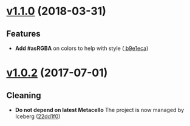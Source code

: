 # [v1.1.0](https://github.com/DuneSt/MaterialColors/compare/v1.0.2...v1.1.0) (2018-03-31)

## Features

* **Add #asRGBA** on colors to help with style ([ b9e1eca](https://github.com/DuneSt/MaterialColors/commit/b9e1ecad7924e3efc5db20657b1db11231d86fbc))

# [v1.0.2](https://github.com/DuneSt/MaterialColors/compare/v1.0.1...v1.0.2) (2017-07-01)

## Cleaning

* **Do not depend on latest Metacello** The project is now managed by Iceberg ([22dd1f0](https://github.com/DuneSt/MaterialColors/commit/22dd1f06b006ab0dbd8d80474a792cbd11e92c7f))